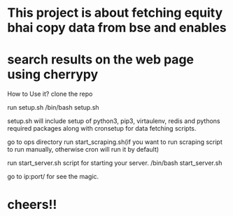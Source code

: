 # This project is about fetching equity bhai copy data from bse and enables 
# search results on the web page using cherrypy

How to Use it?
clone the repo

run setup.sh
/bin/bash setup.sh

setup.sh will include setup of python3, pip3, virtaulenv, redis and pythons
required packages along with cronsetup for data fetching scripts.

go to ops directory
run start_scraping.sh(if you want to run scraping script to run manually, otherwise cron will run it by default)

run start_server.sh script for starting your server.
/bin/bash start_server.sh

go to ip:port/ for see the magic.

# cheers!!